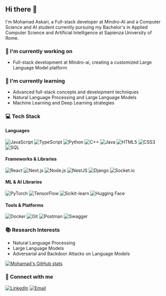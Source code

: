 ## Hi there 👋

I'm Mohamad Askari, a Full-stack developer at Mindro-AI and a Computer Science and AI student currently pursuing my Bachelor's in Applied Computer Science and Artificial Intelligence at Sapienza University of Rome.

### 🔭 I'm currently working on
- Full-stack development at Mindro-ai, creating a customized Large Language Model platform

### 🌱 I'm currently learning
- Advanced full-stack concepts and development techniques
- Natural Language Processing and Large Language Models
- Machine Learning and Deep Learning strategies

### 💻 Tech Stack
#### Languages
![JavaScript](https://img.shields.io/badge/-JavaScript-black?style=flat-square&logo=javascript)
![TypeScript](https://img.shields.io/badge/-TypeScript-007ACC?style=flat-square&logo=typescript)
![Python](https://img.shields.io/badge/-Python-black?style=flat-square&logo=Python)
![C++](https://img.shields.io/badge/-C++-00599C?style=flat-square&logo=c++)
![Java](https://img.shields.io/badge/-Java-ED8B00?style=flat-square&logo=java)
![HTML5](https://img.shields.io/badge/-HTML5-E34F26?style=flat-square&logo=html5&logoColor=white)
![CSS3](https://img.shields.io/badge/-CSS3-1572B6?style=flat-square&logo=css3)
![SQL](https://img.shields.io/badge/-SQL-4479A1?style=flat-square&logo=postgresql)

#### Frameworks & Libraries
![React](https://img.shields.io/badge/-React-black?style=flat-square&logo=react)
![Next.js](https://img.shields.io/badge/-Next.js-black?style=flat-square&logo=next.js)
![Node.js](https://img.shields.io/badge/-Node.js-339933?style=flat-square&logo=nodedotjs)
![NestJS](https://img.shields.io/badge/-NestJS-E0234E?style=flat-square&logo=nestjs)
![Django](https://img.shields.io/badge/-Django-092E20?style=flat-square&logo=django)
![Socket.io](https://img.shields.io/badge/-Socket.io-black?style=flat-square&logo=socket.io)

#### ML & AI Libraries
![PyTorch](https://img.shields.io/badge/-PyTorch-EE4C2C?style=flat-square&logo=pytorch)
![TensorFlow](https://img.shields.io/badge/-TensorFlow-FF6F00?style=flat-square&logo=tensorflow)
![Scikit-learn](https://img.shields.io/badge/-Scikit%20Learn-F7931E?style=flat-square&logo=scikit-learn)
![Hugging Face](https://img.shields.io/badge/-Hugging%20Face-FFD21E?style=flat-square&logo=hugging-face)

#### Tools & Platforms
![Docker](https://img.shields.io/badge/-Docker-black?style=flat-square&logo=docker)
![Git](https://img.shields.io/badge/-Git-black?style=flat-square&logo=git)
![Postman](https://img.shields.io/badge/-Postman-FF6C37?style=flat-square&logo=postman)
![Swagger](https://img.shields.io/badge/-Swagger-85EA2D?style=flat-square&logo=swagger)



### 📚 Research Interests
- Natural Language Processing
- Large Language Models
- Adversarial and Backdoor Attacks on Language Models

[![Mohamad's GitHub stats](https://github-readme-stats.vercel.app/api?username=MohamadAskari)](https://github.com/mohamadaskari/github-readme-stats)

### 🤝 Connect with me
[![LinkedIn](https://img.shields.io/badge/-LinkedIn-blue?style=flat-square&logo=Linkedin&logoColor=white)](https://www.linkedin.com/in/mohamadaskari)
[![Email](https://img.shields.io/badge/-Email-red?style=flat-square&logo=Gmail&logoColor=white)](mailto:mohamadaskari.ap@gmail.com)
